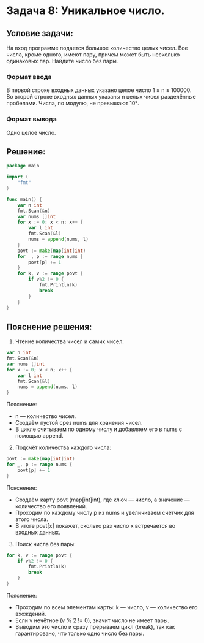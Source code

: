 # Задача 8: Уникальное число.
## Условие задачи:
На вход программе подается большое количество целых чисел. Все числа, кроме одного, имеют пару, причем может быть несколько одинаковых пар. Найдите число без пары.
### Формат ввода
В первой строке входных данных указано целое число 1 ≤ n ≤ 100000. Во второй строке входных данных указаны n целых чисел разделённые пробелами. Числа, по модулю, не превышают 10⁹.
### Формат вывода
Одно целое число.
## Решение:
```go
package main

import (
	"fmt"
)

func main() {
	var n int
	fmt.Scan(&n)
	var nums []int
	for x := 0; x < n; x++ {
		var l int
		fmt.Scan(&l)
		nums = append(nums, l)
	}
	povt := make(map[int]int)
	for _, p := range nums {
		povt[p] += 1
	}
	for k, v := range povt {
		if v%2 != 0 {
			fmt.Println(k)
			break
		}
	}
}
```
## Пояснение решения:
1. Чтение количества чисел и самих чисел:
```go
var n int
fmt.Scan(&n)
var nums []int
for x := 0; x < n; x++ {
	var l int
	fmt.Scan(&l)
	nums = append(nums, l)
}
```
Пояснение:
 - n — количество чисел.
 - Создаём пустой срез nums для хранения чисел.
 - В цикле считываем по одному числу и добавляем его в nums с помощью append.
2. Подсчёт количества каждого числа:
```go
povt := make(map[int]int)
for _, p := range nums {
	povt[p] += 1
}
```
Пояснение:
 - Создаём карту povt (map\[int]int), где ключ — число, а значение — количество его появлений.
 - Проходим по каждому числу p из nums и увеличиваем счётчик для этого числа.
 - В итоге povt\[x] покажет, сколько раз число x встречается во входных данных.
3. Поиск числа без пары:
```go
for k, v := range povt {
	if v%2 != 0 {
		fmt.Println(k)
		break
	}
}
```
Пояснение:
 - Проходим по всем элементам карты: k — число, v — количество его вхождений.
 - Если v нечётное (v % 2 != 0), значит число не имеет пары.
 - Выводим это число и сразу прерываем цикл (break), так как гарантировано, что только одно число без пары.